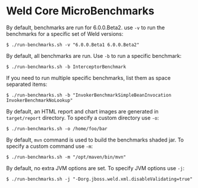 Weld Core MicroBenchmarks
=========================

By default, benchmarks are run for 6.0.0.Beta2.
use `-v` to run the benchmarks for a specific set of Weld versions:

```
$ ./run-benchmarks.sh -v "6.0.0.Beta1 6.0.0.Beta2"
```

By default, all benchmarks are run.
Use `-b` to run a specific benchmark:

```
$ ./run-benchmarks.sh -b InterceptorBenchmark
```

If you need to run multiple specific benchmarks, list them as space separated items:

```
$ ./run-benchmarks.sh -b "InvokerBenchmarkSimpleBeanInvocation InvokerBenchmarkNoLookup"
```

By default, an HTML report and chart images are generated in `target/report` directory.
To specify a custom directory use `-o`:

```
$ ./run-benchmarks.sh -o /home/foo/bar
```

By default, `mvn` command is used to build the benchmarks shaded jar.
To specify a custom command use `-m`:

```
$ ./run-benchmarks.sh -m "/opt/maven/bin/mvn"
```

By default, no extra JVM options are set.
To specify JVM options use `-j`:

```
$ ./run-benchmarks.sh -j "-Dorg.jboss.weld.xml.disableValidating=true"
```
